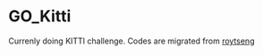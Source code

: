 # GO_Kitti
Currenly doing KITTI challenge.
Codes are migrated from [roytseng](https://github.com/roytseng-tw/Detectron.pytorch)
